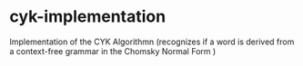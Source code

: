 cyk-implementation
==================

Implementation of the CYK Algorithmn (recognizes if a word is derived from a context-free grammar in the Chomsky Normal Form )

